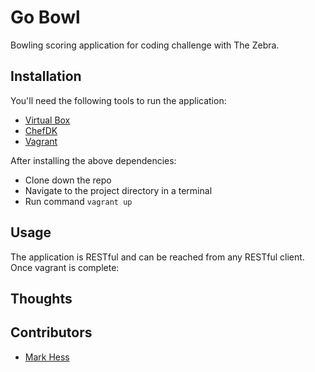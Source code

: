 # Go Bowl
Bowling scoring application for coding challenge with The Zebra.

## Installation
You'll need the following tools to run the application:

- [Virtual Box](https://www.virtualbox.org/)
- [ChefDK](https://downloads.chef.io/chef-dk/mac/)
- [Vagrant](https://www.vagrantup.com/downloads.html)

After installing the above dependencies:

- Clone down the repo
- Navigate to the project directory in a terminal
- Run command `vagrant up`

## Usage
The application is RESTful and can be reached from any RESTful client.
Once vagrant is complete:

## Thoughts



## Contributors

- [Mark Hess](https://github.com/Hessmjr)